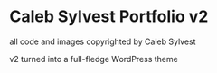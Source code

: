 # Caleb Sylvest Portfolio v2

all code and images copyrighted by Caleb Sylvest

v2 turned into a full-fledge WordPress theme